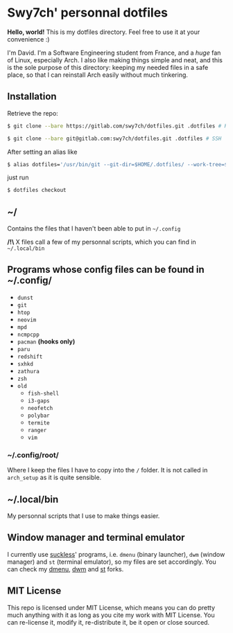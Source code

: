 # Swy7ch' personnal dotfiles

**Hello, world!** This is my dotfiles directory.
Feel free to use it at your convenience :)

I'm David. I'm a Software Engineering student from France, and a *huge* fan of
Linux, especially Arch. I also like making things simple and neat, and this is
the sole purpose of this directory: keeping my needed files in a safe place,
so that I can reinstall Arch easily without much tinkering.

## Installation

Retrieve the repo:

```sh
$ git clone --bare https://gitlab.com/swy7ch/dotfiles.git .dotfiles # HTTPS
```

```sh
$ git clone --bare git@gitlab.com:swy7ch/dotfiles.git .dotfiles # SSH
```

After setting an alias like

```sh
$ alias dotfiles='/usr/bin/git --git-dir=$HOME/.dotfiles/ --work-tree=$HOME'
```

just run

```sh
$ dotfiles checkout
```

## ~/

Contains the files that I haven't been able to put in `~/.config`

**/!\\** X files call a few of my personnal scripts, which you can find in
`~/.local/bin`

## Programs whose config files can be found in ~/.config/

- `dunst`
- `git`
- `htop`
- `neovim`
- `mpd`
- `ncmpcpp`
- `pacman` **(hooks only)**
- `paru`
- `redshift`
- `sxhkd`
- `zathura`
- `zsh`
- `old`
	- `fish-shell`
	- `i3-gaps`
	- `neofetch`
	- `polybar`
	- `termite`
	- `ranger`
	- `vim`

### ~/.config/root/

Where I keep the files I have to copy into the `/` folder. It is not called in
`arch_setup` as it is quite sensible.

## ~/.local/bin

My personnal scripts that I use to make things easier.

## Window manager and terminal emulator

I currently use [suckless](https://suckless.org/)' programs, i.e. `dmenu`
(binary launcher), `dwm` (window manager) and `st` (terminal emulator),
so my files are set accordingly. You can check my
[dmenu](https://gitlab.com/Swy7ch/dmenu), [dwm](https://gitlab.com/Swy7ch/dwm)
and [st](https://gitlab.com/Swy7ch/st) forks.

## MIT License

This repo is licensed under MIT License, which means you can do pretty much
anything with it as long as you cite my work with MIT License. You can
re-license it, modify it, re-distribute it, be it open or close sourced.
